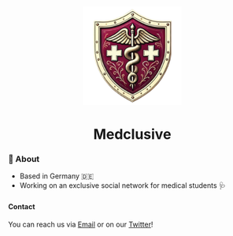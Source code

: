 <div align="center">
  <a href="https://github.com/medclusive">
    <img src="media/logo_squared.png" width="200px">
  </a>
</div>
<div align="center">
<h1>Medclusive</h1>
</div>

### 💫 About
- Based in Germany 🇩🇪
- Working on an exclusive social network for medical students 🩺

#### Contact
You can reach us via <a href="mailto:contact@medclusive.net">Email</a> or on our <a href="#">Twitter</a>!
